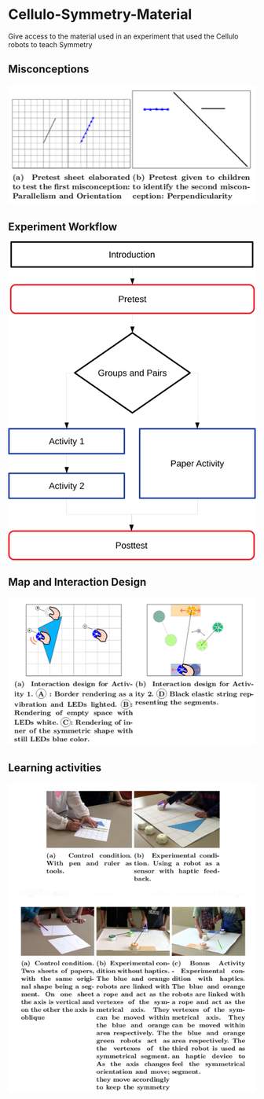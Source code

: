 # Cellulo-Symmetry-Material
Give access to the material used in an experiment that used the Cellulo robots to teach Symmetry

## Misconceptions
![M1](doc/misconceptions.png)

## Experiment Workflow
![M1](doc/experiment_workflow_new.pdf.png)

## Map and Interaction Design
![M1](doc/map_interactiondesign.png)

## Learning activities
![Activity](doc/activities.png)

